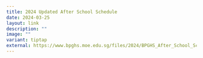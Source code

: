 ```yaml
---
title: 2024 Updated After School Schedule
date: 2024-03-25
layout: link
description: ""
image: ""
variant: tiptap
external: https://www.bpghs.moe.edu.sg/files/2024/BPGHS_After_School_Schedule_2024__Updated_on_4_Mar_.pdf
---
```

